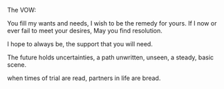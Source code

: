The VOW:

You fill my wants and needs,
I wish to be the remedy for yours.
If I now or ever fail to meet your desires,
May you find resolution.

I hope to always be,
the support that you will need.

The future holds uncertainties,
a path unwritten, unseen,
a steady, basic scene.

when times of trial are read,
partners in life are bread.

